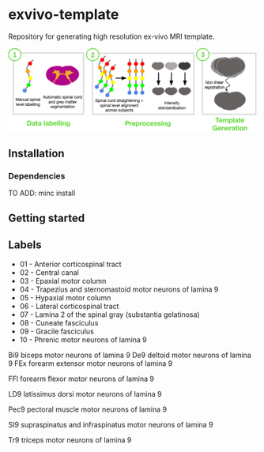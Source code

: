 # exvivo-template
Repository for generating high resolution ex-vivo MRI template.

![pipeline](https://github.com/sct-pipeline/exvivo-template/raw/master/images/exvivo_pipeline.png)

## Installation

### Dependencies

TO ADD: minc install

## Getting started

## Labels
- 01 - Anterior corticospinal tract
- 02 - Central canal
- 03 - Epaxial motor column
- 04 - Trapezius and sternomastoid motor neurons of lamina 9
- 05 - Hypaxial motor column
- 06 - Lateral corticospinal tract
- 07 - Lamina 2 of the spinal gray (substantia gelatinosa)
- 08 - Cuneate fasciculus
- 09 - Gracile fasciculus
- 10 - Phrenic motor neurons of lamina 9

Bi9          biceps motor neurons of lamina 9
De9        deltoid motor neurons of lamina 9
FEx         forearm extensor motor neurons of lamina 9

FFl          forearm flexor motor neurons of lamina 9




LD9        latissimus dorsi motor neurons of lamina 9

Pec9      pectoral muscle motor neurons of lamina 9


SI9          supraspinatus and infraspinatus motor neurons of lamina 9


Tr9         triceps motor neurons of lamina 9
